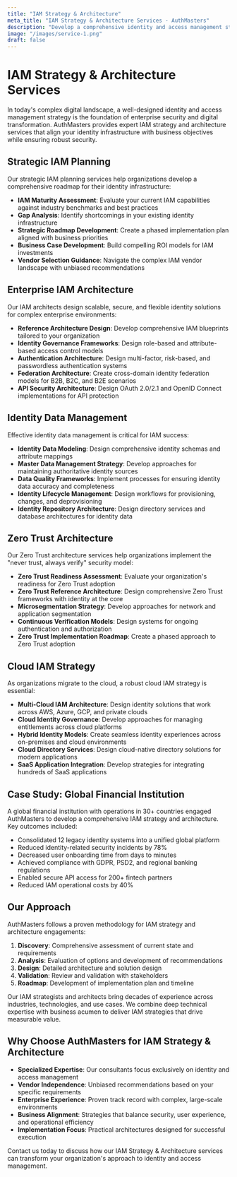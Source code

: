 ```yaml
---
title: "IAM Strategy & Architecture"
meta_title: "IAM Strategy & Architecture Services - AuthMasters"
description: "Develop a comprehensive identity and access management strategy and architecture aligned with your business objectives and security requirements."
image: "/images/service-1.png"
draft: false
---
```


# IAM Strategy & Architecture Services

In today's complex digital landscape, a well-designed identity and access management strategy is the foundation of enterprise security and digital transformation. AuthMasters provides expert IAM strategy and architecture services that align your identity infrastructure with business objectives while ensuring robust security.

## Strategic IAM Planning

Our strategic IAM planning services help organizations develop a comprehensive roadmap for their identity infrastructure:

- **IAM Maturity Assessment**: Evaluate your current IAM capabilities against industry benchmarks and best practices
- **Gap Analysis**: Identify shortcomings in your existing identity infrastructure
- **Strategic Roadmap Development**: Create a phased implementation plan aligned with business priorities
- **Business Case Development**: Build compelling ROI models for IAM investments
- **Vendor Selection Guidance**: Navigate the complex IAM vendor landscape with unbiased recommendations

## Enterprise IAM Architecture

Our IAM architects design scalable, secure, and flexible identity solutions for complex enterprise environments:

- **Reference Architecture Design**: Develop comprehensive IAM blueprints tailored to your organization
- **Identity Governance Frameworks**: Design role-based and attribute-based access control models
- **Authentication Architecture**: Design multi-factor, risk-based, and passwordless authentication systems
- **Federation Architecture**: Create cross-domain identity federation models for B2B, B2C, and B2E scenarios
- **API Security Architecture**: Design OAuth 2.0/2.1 and OpenID Connect implementations for API protection

## Identity Data Management

Effective identity data management is critical for IAM success:

- **Identity Data Modeling**: Design comprehensive identity schemas and attribute mappings
- **Master Data Management Strategy**: Develop approaches for maintaining authoritative identity sources
- **Data Quality Frameworks**: Implement processes for ensuring identity data accuracy and completeness
- **Identity Lifecycle Management**: Design workflows for provisioning, changes, and deprovisioning
- **Identity Repository Architecture**: Design directory services and database architectures for identity data

## Zero Trust Architecture

Our Zero Trust architecture services help organizations implement the "never trust, always verify" security model:

- **Zero Trust Readiness Assessment**: Evaluate your organization's readiness for Zero Trust adoption
- **Zero Trust Reference Architecture**: Design comprehensive Zero Trust frameworks with identity at the core
- **Microsegmentation Strategy**: Develop approaches for network and application segmentation
- **Continuous Verification Models**: Design systems for ongoing authentication and authorization
- **Zero Trust Implementation Roadmap**: Create a phased approach to Zero Trust adoption

## Cloud IAM Strategy

As organizations migrate to the cloud, a robust cloud IAM strategy is essential:

- **Multi-Cloud IAM Architecture**: Design identity solutions that work across AWS, Azure, GCP, and private clouds
- **Cloud Identity Governance**: Develop approaches for managing entitlements across cloud platforms
- **Hybrid Identity Models**: Create seamless identity experiences across on-premises and cloud environments
- **Cloud Directory Services**: Design cloud-native directory solutions for modern applications
- **SaaS Application Integration**: Develop strategies for integrating hundreds of SaaS applications

## Case Study: Global Financial Institution

A global financial institution with operations in 30+ countries engaged AuthMasters to develop a comprehensive IAM strategy and architecture. Key outcomes included:

- Consolidated 12 legacy identity systems into a unified global platform
- Reduced identity-related security incidents by 78%
- Decreased user onboarding time from days to minutes
- Achieved compliance with GDPR, PSD2, and regional banking regulations
- Enabled secure API access for 200+ fintech partners
- Reduced IAM operational costs by 40%

## Our Approach

AuthMasters follows a proven methodology for IAM strategy and architecture engagements:

1. **Discovery**: Comprehensive assessment of current state and requirements
2. **Analysis**: Evaluation of options and development of recommendations
3. **Design**: Detailed architecture and solution design
4. **Validation**: Review and validation with stakeholders
5. **Roadmap**: Development of implementation plan and timeline

Our IAM strategists and architects bring decades of experience across industries, technologies, and use cases. We combine deep technical expertise with business acumen to deliver IAM strategies that drive measurable value.

## Why Choose AuthMasters for IAM Strategy & Architecture

- **Specialized Expertise**: Our consultants focus exclusively on identity and access management
- **Vendor Independence**: Unbiased recommendations based on your specific requirements
- **Enterprise Experience**: Proven track record with complex, large-scale environments
- **Business Alignment**: Strategies that balance security, user experience, and operational efficiency
- **Implementation Focus**: Practical architectures designed for successful execution

Contact us today to discuss how our IAM Strategy & Architecture services can transform your organization's approach to identity and access management.
